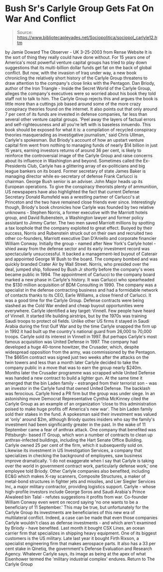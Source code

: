 # Bush Sr's Carlyle Group Gets Fat On War And Conflict

> Source: https://www.bibliotecapleyades.net/Sociopolitica/sociopol_carlyle12.htm

by Jamie Doward The Observer - UK 3-25-2003 from Rense Website
It is the sort of thing they really could have done without. For 15 years one of America's most powerful venture capital groups has tried to play down suggestions that its multi-billion dollar funds get fat on the back of global conflict. But now, with the invasion of Iraq under way, a new book chronicling the relatively short history of the Carlyle Group threatens to draw attention to the company's close links with the Pentagon. Dan Briody, author of the Iron Triangle - Inside the Secret World of the Carlyle Group, alleges the company's executives were so worried about his book they told staff not to talk to him. The Carlyle Group rejects this and argues the book is little more than a cuttings job based around some of the more crazy conspiracy theories found on the internet. It also points out that only around 7 per cent of its funds are invested in defense companies, far less than several other venture capital groups.
'Peel away the layers of factual errors and self-righteousness and all you're left with is baseless innuendo. This book should be exposed for what it is: a compilation of recycled conspiracy theories masquerading as investigative journalism,' said Chris Ullman, Carlyle's spokesman.
But Briody's account of how an upstart venture capital firm went from nothing to managing funds of nearly $14 billion in just 15 years, earning investors returns of around 36 per cent, is likely to reinforce the controversial image of the Carlyle Group and raise concerns about its influence in Washington and beyond. Sometimes called the Ex-Presidents Club, Carlyle has a glittering array of ex-politicians and big league bankers on its board. Former secretary of state James Baker is managing director while ex-secretary of defense Frank Carlucci is chairman. George Bush senior is an adviser. John Major heads up its European operations. To give the conspiracy theorists plenty of ammunition, US newspapers have also highlighted the fact that current Defense Secretary Donald Rumsfeld was a wrestling partner of Carlucci's at Princeton and the two have remained close friends ever since. Interestingly though, Briody's book chronicles how Carlyle was founded by two relative unknowns - Stephen Norris, a former executive with the Marriott hotels group, and David Rubenstein, a Washington lawyer and former policy assistant to Jimmy Carter. The two men saved Marriott millions by spotting a tax loophole that the company exploited to great effect. Buoyed by their success, Norris and Rubenstein struck out on their own and recruited two other co-founders, Marriott executive Dan D'Aniello and corporate financier William Conway. Initially the group - named after New York's Carlyle hotel - shied away from the defense sector and its early investment record was spectacularly unsuccessful. It backed a management-led buyout of Caterair and appointed George W Bush to the board. The company bombed and was quickly branded Crater Air by Wall Street. Norris, who presided over the deal, jumped ship, followed by Bush Jr shortly before the company's woes became public in 1994. The appointment of Carlucci to the company board marked a new phase in Carlyle's history. It was Carlucci who spearheaded the $130 million acquisition of BDM Consulting in 1990. The company was a specialist in the defense contracting business and had a formidable network of contacts thanks to its CEO, Earle Williams, a close friend of Carlucci. It was a good time for the Carlyle Group. Defense contracts were being slashed as the Cold War ended and cheap buyout opportunities were everywhere. Carlyle identified a key target: Vinnell. Few people have heard of Vinnell. It started life building airstrips, but by the 1970s was training Saudi troops to protect oil fields. Unlike other US firms it stayed in Saudi Arabia during the first Gulf War and by the time Carlyle snapped the firm up in 1992 it had built up the country's national guard from 26,000 to 70,000 troops. Carlyle sold its interest in Vinnell in 1997. But perhaps Carlyle's most famous acquisition was United Defense in 1997. The company had developed a huge 40-tonne howitzer, the Crusader, which, despite widespread opposition from the army, was commissioned by the Pentagon. The $665m contract was signed just two weeks after the attacks on the twin towers and less than a month later Carlyle decided to take the company public in a move that was to earn the group nearly $240m. Months later the Crusader programme was scrapped while United Defense was handed a new contract to build a lighter gun. At the same time it emerged that the bin Laden family - estranged from their terrorist son - was an investor in the Carlyle fund that owned United Defense. The backlash was ferocious. Carlyle hired a PR firm but the group was under siege. In an astonishing move Democrat Representative Cynthia McKinney cited the Carlyle Group as an example of an organization 'close to this administration poised to make huge profits off America's new war'. The bin Laden family sold their stakes in the fund. A spokesman said their investment was valued at 'only' around $2m, although Briody quotes insiders who say the family's investment had been significantly greater in the past. In the wake of 11 September came a fear of anthrax attack. One company that benefited was Pittsburgh- based IT Group, which won a number of contracts to clean up anthrax-infected buildings, including the Hart Senate Office Building. Carlyle owned 25 per cent of the firm, which it subsequently sold on. Likewise its investment in US Investigation Services, a company that specializes in checking the background of employees, saw business improve dramatically.
'I do not exaggerate when I say that Carlyle is taking over the world in government contract work, particularly defense work,' one employee told Briody.
Other Carlyle companies also benefited, including EC&G which makes X-ray scanners, Composite Structures, a maker of metal-bond structures in fighter jets and missiles, and Lier Siegler Services Inc, a major military contractor, providing logistics support. Carlyle - whose high-profile investors include George Soros and Saudi Arabia's Prince Alwaleed bin Talal - refutes suggestions it profits from war. Co-founder William Conway even went on record saying 'no one wants to be a beneficiary of 11 September.' This may be true, but unfortunately for the Carlyle Group its investments are beneficiaries of this new era of multilateral conflict. Indeed, a case can be made that even those companies Carlyle wouldn't class as defense investments - and which aren't examined by Briody - have benefited. Last month it bought CSX Lines, an ocean carrier firm that specializes in shipping heavy equipment. One of its biggest customers is the US military. Late last year it bought Firth Rixson, a specialist engineering firm that makes aerospace parts. It also has a 33 per cent stake in Qinetiq, the government's Defense Evaluation and Research Agency. Whatever Carlyle says, its image as being at the apex of what Eisenhower termed the 'military industrial complex' endures.
Return to The Carlyle Group
